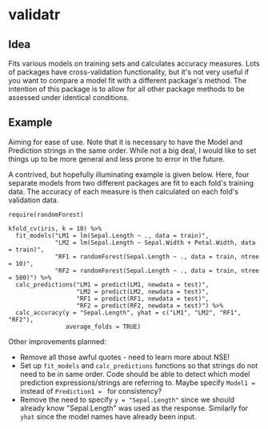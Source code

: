 # validatr

## Idea

Fits various models on training sets and calculates accuracy measures. Lots of packages have cross-validation functionality, but it's not very useful if you want to compare a model fit with a different package's method. The intention of this package is to allow for all other package methods to be assessed under identical conditions.

## Example

Aiming for ease of use. Note that it is necessary to have the Model and Prediction strings in the same order. While not a big deal, I would like to set things up to be more general and less prone to error in the future.

A contrived, but hopefully illuminating example is given below. Here, four separate models from two different packages are fit to each fold's training data. The accuracy of each measure is then calculated on each fold's validation data.

```{r}
require(randomForest)

kfold_cv(iris, k = 10) %>%
  fit_models("LM1 = lm(Sepal.Length ~ ., data = train)",
             "LM2 = lm(Sepal.Length ~ Sepal.Width + Petal.Width, data = train)",
             "RF1 = randomForest(Sepal.Length ~ ., data = train, ntree = 10)",
             "RF2 = randomForest(Sepal.Length ~ ., data = train, ntree = 500)") %>%
  calc_predictions("LM1 = predict(LM1, newdata = test)",
                   "LM2 = predict(LM2, newdata = test)",
                   "RF1 = predict(RF1, newdata = test)",
                   "RF2 = predict(RF2, newdata = test)") %>%
  calc_accuracy(y = "Sepal.Length", yhat = c("LM1", "LM2", "RF1", "RF2"),
                average_folds = TRUE)
```
Other improvements planned:

* Remove all those awful quotes - need to learn more about NSE!
* Set up `fit_models` and `calc_predictions` functions so that strings do not need to be in same order. Code should be able to detect which model prediction expressions/strings are referring to. Maybe specify `Model1 = ` instead of `Prediction1 = ` for consistency?
* Remove the need to specify `y = "Sepal.Length"` since we should already know "Sepal.Length" was used as the response. Similarly for `yhat` since the model names have already been input.
